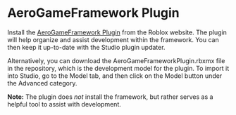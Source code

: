 # AeroGameFramework Plugin

Install the [AeroGameFramework Plugin](https://www.roblox.com/library/1882232354/AeroGameFramework-Plugin) from the Roblox website. The plugin will help organize and assist development within the framework. You can then keep it up-to-date with the Studio plugin updater.

Alternatively, you can download the AeroGameFrameworkPlugin.rbxmx file in the repository, which is the development model for the plugin. To import it into Studio, go to the Model tab, and then click on the Model button under the Advanced category.

**Note:** The plugin does _not_ install the framework, but rather serves as a helpful tool to assist with development.